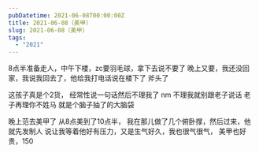 ```yaml
---
pubDatetime: 2021-06-08T00:00:00Z
title: 2021-06-08（美甲）
slug: 2021-06-08（美甲）
tags:
  - "2021"
---
```


8点半准备走人，中午下楼，zc要羽毛球，拿下去说不要了
晚上又要，我还没回家，我说我回去了，他给我打电话说在楼下了 斧头了

这孩子真是个2货， 经常性说一句话然后不理我了
nm 不理我就别跟老子说话
老子再理你不姓马
就是个脑子抽了的大脑袋

晚上范去美甲了
从8点美到了10点半， 我在那儿做了几个俯卧撑，然后过来，他就先发制人
说让我等着他好有压力，又是生气好久，我也很气很气， 美甲也好贵，150
